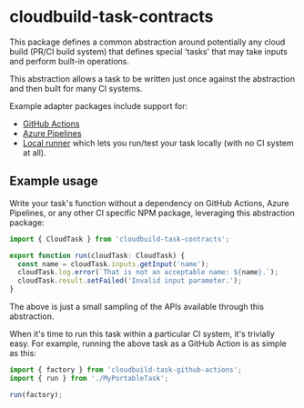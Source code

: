 # cloudbuild-task-contracts

This package defines a common abstraction around potentially any cloud build (PR/CI build system)
that defines special 'tasks' that may take inputs and perform built-in operations.

This abstraction allows a task to be written just once against the abstraction
and then built for many CI systems.

Example adapter packages include support for:

* [GitHub Actions](https://www.npmjs.com/package/cloudbuild-task-github-actions)
* [Azure Pipelines](https://www.npmjs.com/package/cloudbuild-task-azp)
* [Local runner](https://www.npmjs.com/package/cloudbuild-task-local) which lets you run/test your task locally (with no CI system at all).

## Example usage

Write your task's function without a dependency on GitHub Actions, Azure Pipelines, or any other CI specific NPM package,
leveraging this abstraction package:

```ts
import { CloudTask } from 'cloudbuild-task-contracts';

export function run(cloudTask: CloudTask) {
  const name = cloudTask.inputs.getInput('name');
  cloudTask.log.error(`That is not an acceptable name: ${name}.`);
  cloudTask.result.setFailed('Invalid input parameter.');
}
```

The above is just a small sampling of the APIs available through this abstraction.

When it's time to run this task within a particular CI system, it's trivially easy.
For example, running the above task as a GitHub Action is as simple as this:

```ts
import { factory } from 'cloudbuild-task-github-actions';
import { run } from './MyPortableTask';

run(factory);
```
